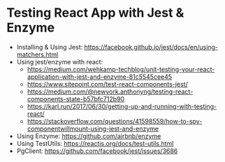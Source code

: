 # Testing React App with Jest & Enzyme

* Installing & Using Jest: https://facebook.github.io/jest/docs/en/using-matchers.html
* Using jest/enzyme with react:
	* https://medium.com/wehkamp-techblog/unit-testing-your-react-application-with-jest-and-enzyme-81c5545cee45
	* https://www.sitepoint.com/test-react-components-jest/
	* https://medium.com/@newyork.anthonyng/testing-react-components-state-b57bfc712b90
	* https://karl.run/2017/06/30/getting-up-and-running-with-testing-react/
	* https://stackoverflow.com/questions/41598559/how-to-spy-componentwillmount-using-jest-and-enzyme
* Using Enzyme: https://github.com/airbnb/enzyme
* Using TestUtils: https://reactjs.org/docs/test-utils.html
* PgClient: https://github.com/facebook/jest/issues/3686
